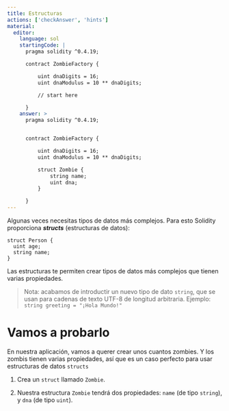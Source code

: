 ```yaml
---
title: Estructuras
actions: ['checkAnswer', 'hints']
material:
  editor:
    language: sol
    startingCode: |
      pragma solidity ^0.4.19;

      contract ZombieFactory {

          uint dnaDigits = 16;
          uint dnaModulus = 10 ** dnaDigits;

          // start here

      }
    answer: >
      pragma solidity ^0.4.19;


      contract ZombieFactory {

          uint dnaDigits = 16;
          uint dnaModulus = 10 ** dnaDigits;

          struct Zombie {
              string name;
              uint dna;
          }

      }
---
```


Algunas veces necesitas tipos de datos más complejos. Para esto Solidity proporciona **_structs_** (estructuras de datos):

```
struct Person {
  uint age;
  string name;
}

```

Las estructuras te permiten crear tipos de datos más complejos que tienen varias propiedades.

> Nota: acabamos de introductir un nuevo tipo de dato `string`, que se usan para cadenas de texto UTF-8 de longitud arbitraria. Ejemplo: `string greeting = "¡Hola Mundo!"`

# Vamos a probarlo

En nuestra aplicación, vamos a querer crear unos cuantos zombies. Y los zombis tienen varias propiedades, así que es un caso perfecto para usar estructuras de datos `structs`

1. Crea un `struct` llamado `Zombie`.

2. Nuestra estructura `Zombie` tendrá dos propiedades: `name` (de tipo `string`), y `dna` (de tipo `uint`).
